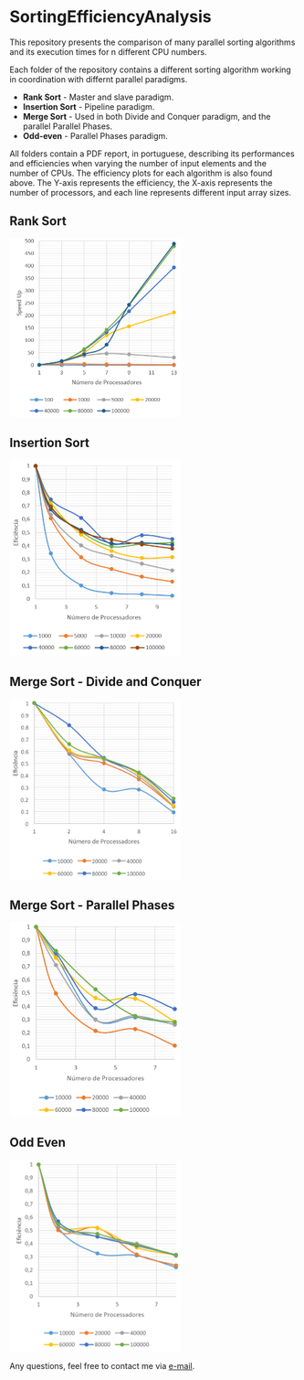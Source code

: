 # SortingEfficiencyAnalysis
This repository presents the comparison of many parallel sorting algorithms and its execution times for n different CPU numbers.

Each folder of the repository contains a different sorting algorithm working in coordination with differnt parallel paradigms. 

- **Rank Sort** - Master and slave paradigm.
- **Insertion Sort** - Pipeline paradigm.
- **Merge Sort** - Used in both Divide and Conquer paradigm, and the parallel Parallel Phases.
- **Odd-even** - Parallel Phases paradigm.

All folders contain a PDF report, in portuguese, describing its performances and efficiencies when varying the number of input elements and the number of CPUs. The efficiency plots for each algorithm is also found above. The Y-axis represents the efficiency, the X-axis represents the number of processors, and each line represents different input array sizes.

## Rank Sort

<img src="figs/rank_sort.png" width=300>

## Insertion Sort

<img src="figs/insertion_sort.png" width=300>

## Merge Sort - Divide and Conquer

<img src="figs/merge_sort.png" width=300>

## Merge Sort - Parallel Phases

<img src="figs/merge_pp.png" width=300>

## Odd Even

<img src="figs/odd_even.png" width=300>


Any questions, feel free to contact me via <a href=mailto:marcelomlinck@gmail.com>e-mail</a>.
